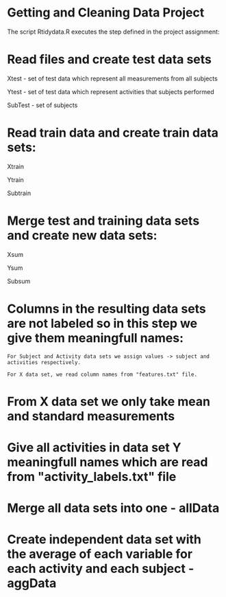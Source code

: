# Getting and Cleaning Data Project

The script Rtidydata.R executes the step defined in the project assignment:

# Read files and create test data sets

  Xtest    - set of test data which represent all measurements from all subjects

  Ytest    - set of test data which represent activities that subjects performed

  SubTest  - set of subjects 


# Read train data and create train data sets:

  Xtrain

  Ytrain

  Subtrain

# Merge test and training data sets and create new data sets:

  Xsum

  Ysum

  Subsum

# Columns in the resulting data sets are not labeled so in this step we give them meaningfull names: 

    For Subject and Activity data sets we assign values -> subject and activities respectively.

    For X data set, we read column names from "features.txt" file.

# From X data set we only take mean and standard measurements 

# Give all activities in data set Y meaningfull names which are read from "activity_labels.txt" file

# Merge all data sets into one - allData

# Create independent data set with the average of each variable for each activity and each subject  - aggData




